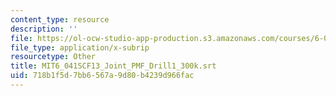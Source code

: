 ```yaml
---
content_type: resource
description: ''
file: https://ol-ocw-studio-app-production.s3.amazonaws.com/courses/6-041sc-probabilistic-systems-analysis-and-applied-probability-fall-2013/718b1f5d7bb6567a9d80b4239d966fac_MIT6_041SCF13_Joint_PMF_Drill1_300k.vtt
file_type: application/x-subrip
resourcetype: Other
title: MIT6_041SCF13_Joint_PMF_Drill1_300k.srt
uid: 718b1f5d-7bb6-567a-9d80-b4239d966fac
---
```

